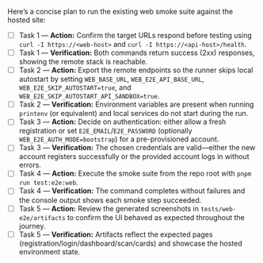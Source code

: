 Here’s a concise plan to run the existing web smoke suite against the hosted site:

- [ ] Task 1 — **Action:** Confirm the target URLs respond before testing using `curl -I https://<web-host>` and `curl -I https://<api-host>/health`.
- [ ] Task 1 — **Verification:** Both commands return success (2xx) responses, showing the remote stack is reachable.
- [ ] Task 2 — **Action:** Export the remote endpoints so the runner skips local autostart by setting `WEB_BASE_URL`, `WEB_E2E_API_BASE_URL`, `WEB_E2E_SKIP_AUTOSTART=true`, and `WEB_E2E_SKIP_AUTOSTART_API_SANDBOX=true`.
- [ ] Task 2 — **Verification:** Environment variables are present when running `printenv` (or equivalent) and local services do not start during the run.
- [ ] Task 3 — **Action:** Decide on authentication: either allow a fresh registration or set `E2E_EMAIL`/`E2E_PASSWORD` (optionally `WEB_E2E_AUTH_MODE=bootstrap`) for a pre-provisioned account.
- [ ] Task 3 — **Verification:** The chosen credentials are valid—either the new account registers successfully or the provided account logs in without errors.
- [ ] Task 4 — **Action:** Execute the smoke suite from the repo root with `pnpm run test:e2e:web`.
- [ ] Task 4 — **Verification:** The command completes without failures and the console output shows each smoke step succeeded.
- [ ] Task 5 — **Action:** Review the generated screenshots in `tests/web-e2e/artifacts` to confirm the UI behaved as expected throughout the journey.
- [ ] Task 5 — **Verification:** Artifacts reflect the expected pages (registration/login/dashboard/scan/cards) and showcase the hosted environment state.
